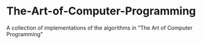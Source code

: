 # The-Art-of-Computer-Programming
A collection of implementations of the algorithms in "The Art of Computer Programming"
